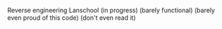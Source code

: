 Reverse engineering Lanschool (in progress) (barely functional) (barely even proud of this code) (don't even read it)

